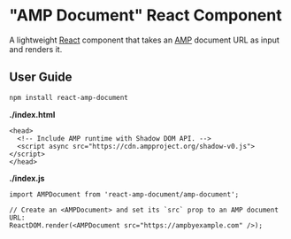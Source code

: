 # "AMP Document" React Component

A lightweight [React](https://facebook.github.io/react/) component that takes an [AMP](https://www.ampproject.org) document URL as input and renders it.

## User Guide

```sh
npm install react-amp-document
```

**./index.html**
```
<head>
  <!-- Include AMP runtime with Shadow DOM API. -->
  <script async src="https://cdn.ampproject.org/shadow-v0.js"></script>
</head>
```

**./index.js**
```
import AMPDocument from 'react-amp-document/amp-document';

// Create an <AMPDocument> and set its `src` prop to an AMP document URL:
ReactDOM.render(<AMPDocument src="https://ampbyexample.com" />);
```
